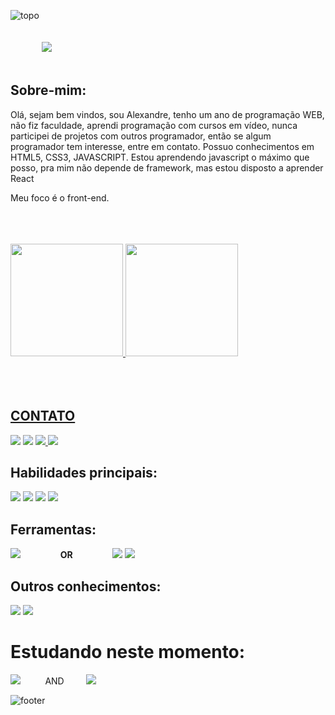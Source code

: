 ![topo](https://user-images.githubusercontent.com/102924541/171690228-a409e4d8-4cac-4282-81ea-7201bd8a57d1.svg)



<img style="padding:20px 50px;" src="https://readme-typing-svg.herokuapp.com?color=7B80FF&center=true&vCenter=true&lines=Olá+meu+nome+é+Alexandre;+tenho+22+anos;estudo+desenvolvimento+WEB"/>


 ## Sobre-mim:
<p>Olá, sejam bem vindos, sou Alexandre, tenho um ano de programação WEB, não fiz faculdade, aprendi programação com cursos em vídeo, nunca participei de projetos com outros programador, então se algum programador tem interesse, entre em contato. Possuo conhecimentos em HTML5, CSS3, JAVASCRIPT. Estou aprendendo javascript o máximo que posso, pra mim não depende de framework, mas estou disposto a aprender React</p>

Meu foco é o front-end.

 <br/>
 <br/>
 <br/>
<div>
  <a href="https://github.com/AlexandreZz">
  <img height="180em" src="https://github-readme-stats.vercel.app/api?username=AlexandreZz&show_icons=true&theme=radical&include_all_commits=true&count_private=true"/>
  <img height="180em" src="https://github-readme-stats.vercel.app/api/top-langs/?username=AlexandreZz&layout=compact&langs_count=7&theme=radical"/>
</div>
  <br/>
  <br/>
  <br/>

  <div>
    <h2>CONTATO</h2>
    <a href="https://www.instagram.com/alexandrev_v/" target="_blank"><img src="https://img.shields.io/badge/-Instagram-%23E4405F?style=for-the-badge&logo=instagram&logoColor=white" target="_blank"></a>
    <a href="mailto:alexandredesenvolvedor5k@gmail.com"><img src="https://img.shields.io/badge/Gmail-D14836?style=for-the-badge&logo=gmail&logoColor=white" target="_blank"></a>
    <a href="https://www.facebook.com/Alexandre.limaa2" target="__blank"> <img src="https://img.shields.io/badge/facebook-rgb(24,%20119,%20242)?style=for-the-badge&logo=facebook&logoColor=white" target="__blank"/> </a>
    <a href="https://www.linkedin.com/in/alexandre-lima-0aba26236" target="_blank"><img src="https://img.shields.io/badge/-LinkedIn-%230077B5?style=for-the-badge&logo=linkedin&logoColor=white" target="_blank"></a>   
</div>
  
 ## Habilidades principais:
<a> <img src="https://img.shields.io/badge/-HTML5-rgb(228,%2077,%2038)?style=for-the-badge&logo=html5&logoColor=white"/> </a>
<a><img src="https://img.shields.io/badge/-CSS3-rgb(61,%20143,%20198)?style=for-the-badge&logo=css3&logoColor=white" /> </a>
<a><img src="https://img.shields.io/badge/-javascript-rgb(240,%20219,%2079)?style=for-the-badge&logo=javascript&logoColor=rgb(100,123,255)" /> </a>
<a><img src="https://img.shields.io/badge/-jquery-rgb(61,%20143,%20198)?style=for-the-badge&logo=jquery&logoColor=white" /> </a>
  
## Ferramentas:
 
<a> <img src="https://img.shields.io/badge/-sublime%20text%203-rgb(219,%20137,%2015)?style=for-the-badge&logo=sublime-text&logoColor=white"/> </a>
<b style="margin:0 30px;">         OR          </b> 
<a> <img src="https://img.shields.io/badge/-Visual%20Studio%20Code-rgb(48,%20130,%20185)?style=for-the-badge&logo=Visual%20Studio%20Code&logoColor=white" /> </a>
<a> <img src="https://img.shields.io/badge/-xampp-rgb(251,%20122,%2036)?style=for-the-badge&logo=xampp&logoColor=white" /> </a>
  
 
 ## Outros conhecimentos:
  <a> <img src="https://img.shields.io/badge/-Bootstrap-rgb(130,%2016,%20245)?style=for-the-badge&logo=bootstrap&logoColor=white"/> </a>
  <a> <img src="https://img.shields.io/badge/-python-rgb(42,%20122,%20172)?style=for-the-badge&logo=python&logoColor=white"/> </a>
 
# Estudando neste momento:
<a> <img src="https://img.shields.io/badge/-React-rgb(14,6,41)?style=for-the-badge&logo=react&logoColor=white%22"/> </a>         AND         <a> <img src="https://img.shields.io/badge/-NEXTJS-rgb(14,6,41)?style=for-the-badge&logo=vercel&logoColor=white%22"/> </a>
  <br/>
  
  
![footer](https://user-images.githubusercontent.com/102924541/171688595-5d6ed213-8ee9-4758-9180-9ad6506cadfb.svg)


